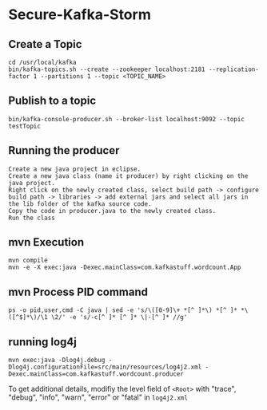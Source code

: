 # Secure-Kafka-Storm

## Create a Topic

```
cd /usr/local/kafka
bin/kafka-topics.sh --create --zookeeper localhost:2181 --replication-factor 1 --partitions 1 --topic <TOPIC_NAME>
```

## Publish to a topic
```
bin/kafka-console-producer.sh --broker-list localhost:9092 --topic testTopic
```
## Running the producer
```
Create a new java project in eclipse.
Create a new java class (name it producer) by right clicking on the java project.
Right click on the newly created class, select build path -> configure build path -> libraries -> add external jars and select all jars in the lib folder of the kafka source code.
Copy the code in producer.java to the newly created class.
Run the class
```

## mvn Execution
```
mvn compile
mvn -e -X exec:java -Dexec.mainClass=com.kafkastuff.wordcount.App
```

## mvn Process PID command
```
ps -o pid,user,cmd -C java | sed -e 's/\([0-9]\+ *[^ ]*\) *[^ ]* *\([^$]*\)/\1 \2/' -e 's/-c[^ ]* [^ ]* \|-[^ ]* //g'
```

## running log4j

```
mvn exec:java -Dlog4j.debug -Dlog4j.configurationFile=src/main/resources/log4j2.xml -Dexec.mainClass=com.kafkastuff.wordcount.producer
```

To get additional details, modifiy the level field of ```<Root>``` with "trace", "debug", "info", "warn", "error" or "fatal" in ```log4j2.xml```

